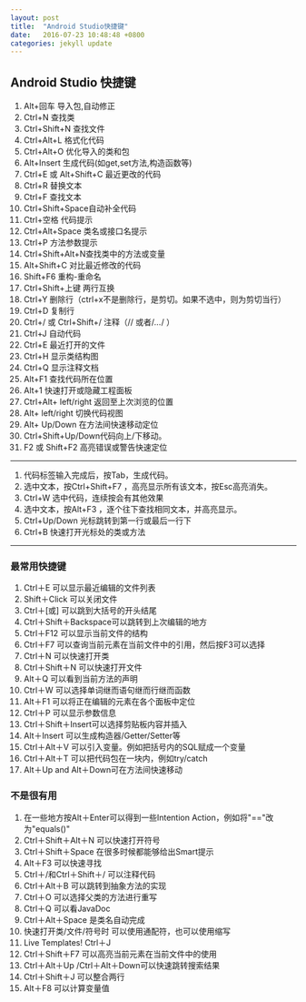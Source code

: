 ```yaml
---
layout: post
title:  "Android Studio快捷键"
date:   2016-07-23 10:48:48 +0800
categories: jekyll update
---
```

## Android Studio 快捷键 ##

1. Alt+回车			导入包,自动修正
2. Ctrl+N			查找类
3. Ctrl+Shift+N		查找文件
4. Ctrl+Alt+L		格式化代码
5. Ctrl+Alt+O		优化导入的类和包
6. Alt+Insert		生成代码(如get,set方法,构造函数等)
7. Ctrl+E 或 Alt+Shift+C	最近更改的代码
8. Ctrl+R			替换文本
9. Ctrl+F			查找文本
10. Ctrl+Shift+Space自动补全代码
11. Ctrl+空格		代码提示
12. Ctrl+Alt+Space	类名或接口名提示
13. Ctrl+P			方法参数提示
14. Ctrl+Shift+Alt+N查找类中的方法或变量
15. Alt+Shift+C		对比最近修改的代码
16. Shift+F6		重构-重命名
17. Ctrl+Shift+上键	两行互换
18. Ctrl+Y			删除行（ctrl+x不是删除行，是剪切。如果不选中，则为剪切当行）
19. Ctrl+D			复制行
20. Ctrl+/ 或 Ctrl+Shift+/  注释（// 或者/*...*/ ）
21. Ctrl+J			自动代码
22. Ctrl+E			最近打开的文件
23. Ctrl+H			显示类结构图
24. Ctrl+Q			显示注释文档
25. Alt+F1			查找代码所在位置
26. Alt+1			快速打开或隐藏工程面板
27. Ctrl+Alt+ left/right	返回至上次浏览的位置
28. Alt+ left/right	切换代码视图
29. Alt+ Up/Down	在方法间快速移动定位
30. Ctrl+Shift+Up/Down代码向上/下移动。
31. F2 或 Shift+F2	高亮错误或警告快速定位

----------

1. 代码标签输入完成后，按Tab，生成代码。
2. 选中文本，按Ctrl+Shift+F7 ，高亮显示所有该文本，按Esc高亮消失。
3. Ctrl+W 选中代码，连续按会有其他效果
4. 选中文本，按Alt+F3 ，逐个往下查找相同文本，并高亮显示。
5. Ctrl+Up/Down 光标跳转到第一行或最后一行下
6. Ctrl+B 快速打开光标处的类或方法

----------

### 最常用快捷键 ###

1. Ctrl＋E			可以显示最近编辑的文件列表
2. Shift＋Click		可以关闭文件
3. Ctrl＋[或]		可以跳到大括号的开头结尾
4. Ctrl＋Shift＋Backspace可以跳转到上次编辑的地方
5. Ctrl＋F12			可以显示当前文件的结构
6. Ctrl＋F7			可以查询当前元素在当前文件中的引用，然后按F3可以选择
7. Ctrl＋N			可以快速打开类
8. Ctrl＋Shift＋N	可以快速打开文件
9. Alt＋Q			可以看到当前方法的声明
10. Ctrl＋W			可以选择单词继而语句继而行继而函数
11. Alt＋F1			可以将正在编辑的元素在各个面板中定位
12. Ctrl＋P			可以显示参数信息
13. Ctrl＋Shift＋Insert可以选择剪贴板内容并插入
14. Alt＋Insert		可以生成构造器/Getter/Setter等
15. Ctrl＋Alt＋V 	可以引入变量。例如把括号内的SQL赋成一个变量
16. Ctrl＋Alt＋T		可以把代码包在一块内，例如try/catch
17. Alt＋Up and Alt＋Down可在方法间快速移动

### 不是很有用 ###

1. 在一些地方按Alt＋Enter可以得到一些Intention Action，例如将"=="改为"equals()"
2. Ctrl＋Shift＋Alt＋N		可以快速打开符号
3. Ctrl＋Shift＋Space		在很多时候都能够给出Smart提示
4. Alt＋F3					可以快速寻找
5. Ctrl＋/和Ctrl＋Shift＋/	可以注释代码
6. Ctrl＋Alt＋B				可以跳转到抽象方法的实现
7. Ctrl＋O					可以选择父类的方法进行重写
8. Ctrl＋Q					可以看JavaDoc
9. Ctrl＋Alt＋Space			是类名自动完成
10. 快速打开类/文件/符号时		可以使用通配符，也可以使用缩写
11. Live Templates! Ctrl＋J
12. Ctrl＋Shift＋F7			可以高亮当前元素在当前文件中的使用
13. Ctrl＋Alt＋Up /Ctrl＋Alt＋Down可以快速跳转搜索结果
14. Ctrl＋Shift＋J			可以整合两行
15. Alt＋F8					可以计算变量值